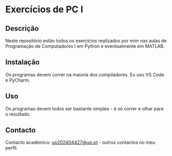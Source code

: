 # Exercícios de PC I

## Descrição
Neste repositório estão todos os exercícios realizados por mim nas aulas de Programação de Computadores I em Python e eventualmente em MATLAB.

## Instalação
Os programas devem correr na maioria dos compiladores. Eu uso VS Code e PyCharm.

## Uso
Os programas devem todos ser bastante simples - é só correr e olhar para o resultado.

## Contacto
Contacto académico: up202404427@up.pt - outros contactos no meu perfil.
